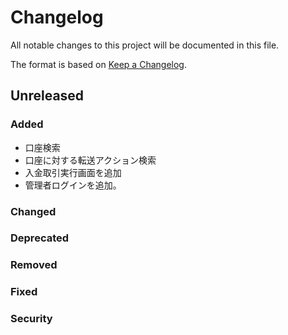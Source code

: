 # Changelog

All notable changes to this project will be documented in this file.

The format is based on [Keep a Changelog](http://keepachangelog.com/).

## Unreleased

### Added

- 口座検索
- 口座に対する転送アクション検索
- 入金取引実行画面を追加
- 管理者ログインを追加。

### Changed

### Deprecated

### Removed

### Fixed

### Security

